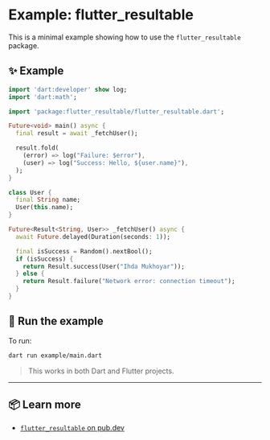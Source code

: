 # Example: flutter_resultable

This is a minimal example showing how to use the `flutter_resultable` package.

## ✨ Example

```dart
import 'dart:developer' show log;
import 'dart:math';

import 'package:flutter_resultable/flutter_resultable.dart';

Future<void> main() async {
  final result = await _fetchUser();

  result.fold(
    (error) => log("Failure: $error"),
    (user) => log("Success: Hello, ${user.name}"),
  );
}

class User {
  final String name;
  User(this.name);
}

Future<Result<String, User>> _fetchUser() async {
  await Future.delayed(Duration(seconds: 1));

  final isSuccess = Random().nextBool();
  if (isSuccess) {
    return Result.success(User("Ihda Mukhoyar"));
  } else {
    return Result.failure("Network error: connection timeout");
  }
}
````

## 🚀 Run the example

To run:

```bash
dart run example/main.dart
```

> This works in both Dart and Flutter projects.

---

## 📦 Learn more

* [`flutter_resultable` on pub.dev](https://pub.dev/packages/flutter_resultable)

```
